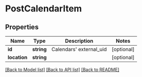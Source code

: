 # PostCalendarItem

## Properties

 Name         | Type       | Description                 | Notes      
--------------|------------|-----------------------------|------------
 **id**       | **string** | Calendars&#39; external_uid | [optional] 
 **location** | **string** |                             | [optional] 

[[Back to Model list]](../README.md#documentation-for-models) [[Back to API list]](../README.md#documentation-for-api-endpoints) [[Back to README]](../README.md)


